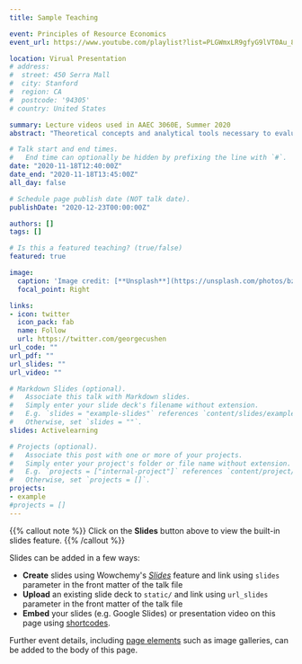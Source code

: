 ```yaml
---
title: Sample Teaching

event: Principles of Resource Economics
event_url: https://www.youtube.com/playlist?list=PLGWmxLR9gfyG9lVT0Au_8CGX2Tbl_qMI_

location: Virual Presentation
# address:
#  street: 450 Serra Mall
#  city: Stanford
#  region: CA
#  postcode: '94305'
# country: United States

summary: Lecture videos used in AAEC 3060E, Summer 2020
abstract: "Theoretical concepts and analytical tools necessary to evaluate resource allocations and conduct policy analysis are discussed. Emphasis is placed upon policy evaluation and practical applications of renewable and nonrenewable natural and agricultural resources."

# Talk start and end times.
#   End time can optionally be hidden by prefixing the line with `#`.
date: "2020-11-18T12:40:00Z"
date_end: "2020-11-18T13:45:00Z"
all_day: false

# Schedule page publish date (NOT talk date).
publishDate: "2020-12-23T00:00:00Z"

authors: []
tags: []

# Is this a featured teaching? (true/false)
featured: true

image:
  caption: 'Image credit: [**Unsplash**](https://unsplash.com/photos/bzdhc5b3Bxs)'
  focal_point: Right

links:
- icon: twitter
  icon_pack: fab
  name: Follow
  url: https://twitter.com/georgecushen
url_code: ""
url_pdf: ""
url_slides: ""
url_video: ""

# Markdown Slides (optional).
#   Associate this talk with Markdown slides.
#   Simply enter your slide deck's filename without extension.
#   E.g. `slides = "example-slides"` references `content/slides/example-slides.md`.
#   Otherwise, set `slides = ""`.
slides: Activelearning

# Projects (optional).
#   Associate this post with one or more of your projects.
#   Simply enter your project's folder or file name without extension.
#   E.g. `projects = ["internal-project"]` references `content/project/deep-learning/index.md`.
#   Otherwise, set `projects = []`.
projects:
- example
#projects = []
---
```


{{% callout note %}}
Click on the **Slides** button above to view the built-in slides feature.
{{% /callout %}}

Slides can be added in a few ways:

- **Create** slides using Wowchemy's [*Slides*](https://wowchemy.com/docs/managing-content/#create-slides) feature and link using `slides` parameter in the front matter of the talk file
- **Upload** an existing slide deck to `static/` and link using `url_slides` parameter in the front matter of the talk file
- **Embed** your slides (e.g. Google Slides) or presentation video on this page using [shortcodes](https://wowchemy.com/docs/writing-markdown-latex/).

Further event details, including [page elements](https://wowchemy.com/docs/writing-markdown-latex/) such as image galleries, can be added to the body of this page.
